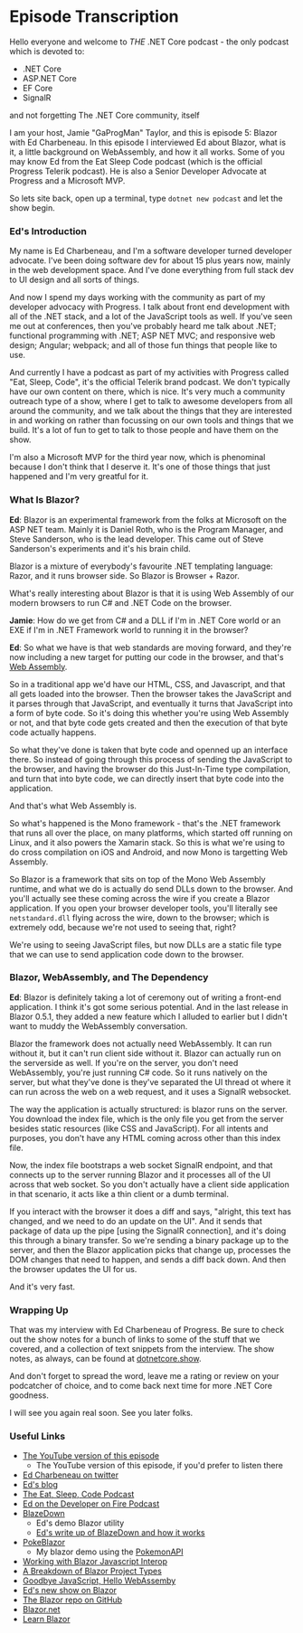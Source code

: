 # Episode Transcription

Hello everyone and welcome to _THE_ .NET Core podcast - the only podcast which is devoted to:

- .NET Core
- ASP.NET Core
- EF Core
- SignalR

and not forgetting The .NET Core community, itself

I am your host, Jamie "GaProgMan" Taylor, and this is episode 5: Blazor with Ed Charbeneau. In this episode I interviewed Ed about Blazor, what is it, a little background on WebAssembly, and how it all works. Some of you may know Ed from the Eat Sleep Code podcast (which is the official Progress Telerik podcast). He is also a Senior Developer Advocate at Progress and a Microsoft MVP.

So lets site back, open up a terminal, type `dotnet new podcast` and let the show begin.

### Ed's Introduction

My name is Ed Charbeneau, and I'm a software developer turned developer advocate. I've been doing software dev for about 15 plus years now, mainly in the web development space. And I've done everything from full stack dev to UI design and all sorts of things.

And now I spend my days working with the community as part of my developer advocacy with Progress. I talk about front end development with all of the .NET stack, and a lot of the JavaScript tools as well. If you've seen me out at conferences, then you've probably heard me talk about .NET; functional programming with .NET; ASP NET MVC; and responsive web design; Angular; webpack; and all of those fun things that people like to use.

And currently I have a podcast as part of my activities with Progress called "Eat, Sleep, Code", it's the official Telerik brand podcast. We don't typically have our own content on there, which is nice. It's very much a community outreach type of a show, where I get to talk to awesome developers from all around the community, and we talk about the things that they are interested in and working on rather than focussing on our own tools and things that we build. It's a lot of fun to get to talk to those people and have them on the show.

I'm also a Microsoft MVP for the third year now, which is phenominal because I don't think that I deserve it. It's one of those things that just happened and I'm very greatful for it.

### What Is Blazor?

**Ed**:
Blazor is an experimental framework from the folks at Microsoft on the ASP NET team. Mainly it is Daniel Roth, who is the Program Manager, and Steve Sanderson, who is the lead developer. This came out of Steve Sanderson's experiments and it's his brain child. 

Blazor is a mixture of everybody's favourite .NET templating language: Razor, and it runs browser side. So Blazor is Browser + Razor.

What's really interesting about Blazor is that it is using Web Assembly of our modern browsers to run C# and .NET Code on the browser.

**Jamie**:
How do we get from C# and a DLL if I'm in .NET Core world or an EXE if I'm in .NET Framework world to running it in the browser?

**Ed**:
So what we have is that web standards are moving forward, and they're now including a new target for putting our code in the browser, and that's [Web Assembly](https://en.wikipedia.org/wiki/WebAssembly/).

So in a traditional app we'd have our HTML, CSS, and Javascript, and that all gets loaded into the browser. Then the browser takes the JavaScript and it parses through that JavaScript, and eventually it turns that JavaScript into a form of byte code. So it's doing this whether you're using Web Assembly or not, and that byte code gets created and then the execution of that byte code actually happens.

So what they've done is taken that byte code and openned up an interface there. So instead of going through this process of sending the JavaScript to the browser, and having the browser do this Just-In-Time type compilation, and turn that into byte code, we can directly insert that byte code into the application.

And that's what Web Assembly is.

So what's happened is the Mono framework - that's the .NET framework that runs all over the place, on many platforms, which started off running on Linux, and it also powers the Xamarin stack. So this is what we're using to do cross compilation on iOS and Android, and now Mono is targetting Web Assembly.

So Blazor is a framework that sits on top of the Mono Web Assembly runtime, and what we do is actually do send DLLs down to the browser. And you'll actually see these coming across the wire if you create a Blazor application. If you open your browser developer tools, you'll literally see `netstandard.dll` flying across the wire, down to the browser; which is extremely odd, because we're not used to seeing that, right?

We're using to seeing JavaScript files, but now DLLs are a static file type that we can use to send application code down to the browser.

### Blazor, WebAssembly, and The Dependency

**Ed**:
Blazor is definitely taking a lot of ceremony out of writing a front-end application. I think it's got some serious potential. And in the last release in Blazor 0.5.1, they added a new feature which I alluded to earlier but I didn't want to muddy the WebAssembly conversation. 

Blazor the framework does not actually need WebAssembly. It can run without it, but it can't run client side without it. Blazor can actually run on the serverside as well. If you're on the server, you don't need WebAssembly, you're just running C# code. So it runs natively on the server, but what they've done is they've separated the UI thread ot where it can run across the web on a web request, and it uses a SignalR websocket.

The way the application is actually structured: is blazor runs on the server. You download the index file, which is the only file you get from the server besides static resources (like CSS and JavaScript). For all intents and purposes, you don't have any HTML coming across other than this index file.

Now, the index file bootstraps a web socket SignalR endpoint, and that connects up to the server running Blazor and it processes all of the UI across that web socket. So you don't actually have a client side application in that scenario, it acts like a thin client or a dumb terminal.

If you interact with the browser it does a diff and says, "alright, this text has changed, and we need to do an update on the UI". And it sends that package of data up the pipe [using the SignalR connection], and it's doing this through a binary transfer. So we're sending a binary package up to the server, and then the Blazor application picks that change up, processes the DOM changes that need to happen, and sends a diff back down. And then the browser updates the UI for us.

And it's very fast.

### Wrapping Up

That was my interview with Ed Charbeneau of Progress. Be sure to check out the show notes for a bunch of links to some of the stuff that we covered, and a collection of text snippets from the interview. The show notes, as always, can be found at [dotnetcore.show](https://dotnetcore.show/).

And don't forget to spread the word, leave me a rating or review on your podcatcher of choice, and to come back next time for more .NET Core goodness.

I will see you again real soon. See you later folks.

### Useful Links

- [The YouTube version of this episode](https://www.youtube.com/watch?v=tIJx2KhD1_k/)
  - The YouTube version of this episode, if you'd prefer to listen there
- [Ed Charbeneau on twitter](https://twitter.com/EdCharbeneau/)
- [Ed's blog](https://edcharbeneau.com/)
- [The Eat, Sleep, Code Podcast](https://developer.telerik.com/community/eat-sleep-code/)
- [Ed on the Developer on Fire Podcast](http://developeronfire.com/podcast/episode-363-ed-charbeneau-community-powerhouse)
- [BlazeDown](edcharbeneau.com/BlazeDown/)
  - Ed's demo Blazor utility
  - [Ed's write up of BlazeDown and how it works](https://www.telerik.com/blogs/blazedown-experiment-with-markdown-and-blazor/)
- [PokeBlazor](https://pokeblazor.azurewebsites.net/)
  - My blazor demo using the [PokemonAPI](https://pokeapi.co/)
- [Working with Blazor Javascript Interop](https://blog.logrocket.com/working-with-the-blazor-javascript-interop-3c2a8d0eb56c)
- [A Breakdown of Blazor Project Types](https://www.telerik.com/blogs/a-breakdown-of-blazor-project-types)
- [Goodbye JavaScript, Hello WebAssemby](https://www.telerik.com/blogs/goodbye-javascript-hello-webassembly)
- [Ed's new show on Blazor](https://www.twitch.tv/EdCharbeneau)
- [The Blazor repo on GitHub](https://github.com/aspnet/Blazor/)
- [Blazor.net](https://blazor.net/)
- [Learn Blazor](https://learn-blazor.com/)
